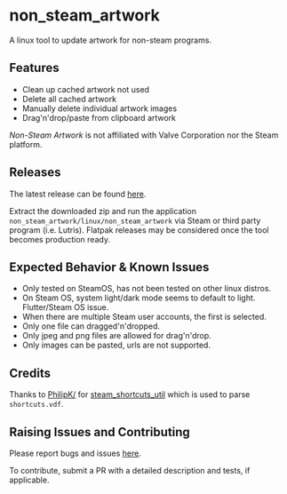# non_steam_artwork

A linux tool to update artwork for non-steam programs.

## Features

- Clean up cached artwork not used
- Delete all cached artwork
- Manually delete individual artwork images
- Drag'n'drop/paste from clipboard artwork

*Non-Steam Artwork* is not affiliated with Valve Corporation nor the Steam platform.

## Releases

The latest release can be found [here](https://github.com/defuncart/non_steam_artwork/releases/latest).

Extract the downloaded zip and run the application `non_steam_artwork/linux/non_steam_artwork` via Steam or third party program (i.e. Lutris). Flatpak releases may be considered once the tool becomes production ready.

## Expected Behavior & Known Issues

- Only tested on SteamOS, has not been tested on other linux distros.
- On Steam OS, system light/dark mode seems to default to light. Flutter/Steam OS issue.
- When there are multiple Steam user accounts, the first is selected.
- Only one file can dragged'n'dropped.
- Only jpeg and png files are allowed for drag'n'drop.
- Only images can be pasted, urls are not supported.

## Credits

Thanks to [PhilipK/](https://github.com/PhilipK/) for [steam_shortcuts_util](steam_shortcuts_util) which is used to parse `shortcuts.vdf`.

## Raising Issues and Contributing

Please report bugs and issues [here](https://github.com/defuncart/non_steam_artwork/issues).

To contribute, submit a PR with a detailed description and tests, if applicable.
